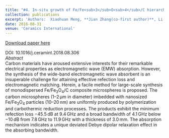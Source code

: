 ```yaml
---
title: "#4. In-situ growth of Fe/Fe<sub>3</sub>O<sub>4</sub>/C hierarchical architectures with wide-band electromagnetic wave absorption"
collection: publications
excerpt: 'Authors:	Xiaohuan Meng, **Jian Zhang(co-first author)**, Li Xiong, Tao Zhang, Hu Zhao, Bo Zhong, Long Xia, Xiaoxiao Huang, Guangwu Wen'
date: 2018-08-31
venue: 'Ceramics International'
---
```


[Download paper here](https://doi.org/10.1016/j.ceramint.2018.08.306)

DOI: 10.1016/j.ceramint.2018.08.306      
*Abstract*     
Carbon materials have aroused extensive interests for their remarkable electrical properties as electromagnetic wave (EMW) absorption. However, the synthesis of the wide-band electromagnetic wave absorbent is an insuperable challenge for attaining effective refection loss and electromagnetic matching. Herein, a facile method for large-scale synthesis of monodispersed Fe/Fe<sub>3</sub>O<sub>4</sub>/C composite microspheres is proposed. The carbon microspheres (1–2 µm in diameter) imbedded with nanosized Fe/Fe<sub>3</sub>O<sub>4</sub> particles (10–20 nm) are uniformly produced by polymerization and carbothermic reduction processes. The products exhibit the minimum refection loss −45.5 dB at 9.4 GHz and a broad bandwidth of 4.1 GHz below −10 dB from 7.8 GHz to 11.9 GHz with a thickness of 3.0 mm. The absorption mechanism indicates a unique deviated Debye dipolar relaxation effect in the absorbing bandwidth.
